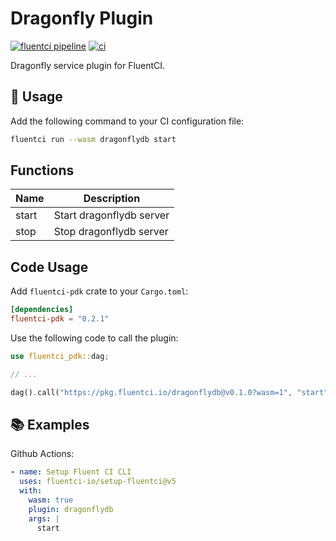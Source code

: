 # Dragonfly Plugin

[![fluentci pipeline](https://shield.fluentci.io/x/dragonflydb)](https://pkg.fluentci.io/dragonflydb)
[![ci](https://github.com/fluentci-io/services/actions/workflows/dragonflydb.yml/badge.svg)](https://github.com/fluentci-io/services/actions/workflows/dragonflydb.yml)

Dragonfly service plugin for FluentCI.

## 🚀 Usage

Add the following command to your CI configuration file:

```bash
fluentci run --wasm dragonflydb start
```

## Functions

| Name   | Description                                        |
| ------ | -------------------------------------------------- |
| start  | Start dragonflydb server                           |
| stop   | Stop dragonflydb server                            |

## Code Usage

Add `fluentci-pdk` crate to your `Cargo.toml`:

```toml
[dependencies]
fluentci-pdk = "0.2.1"
```

Use the following code to call the plugin:

```rust
use fluentci_pdk::dag;

// ...

dag().call("https://pkg.fluentci.io/dragonflydb@v0.1.0?wasm=1", "start", vec![])?;
```

## 📚 Examples

Github Actions:

```yaml
- name: Setup Fluent CI CLI
  uses: fluentci-io/setup-fluentci@v5
  with:
    wasm: true
    plugin: dragonflydb
    args: |
      start
```
